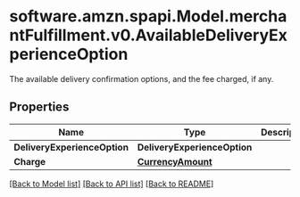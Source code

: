 # software.amzn.spapi.Model.merchantFulfillment.v0.AvailableDeliveryExperienceOption
The available delivery confirmation options, and the fee charged, if any.

## Properties

Name | Type | Description | Notes
------------ | ------------- | ------------- | -------------
**DeliveryExperienceOption** | **DeliveryExperienceOption** |  | 
**Charge** | [**CurrencyAmount**](CurrencyAmount.md) |  | 

[[Back to Model list]](../README.md#documentation-for-models) [[Back to API list]](../README.md#documentation-for-api-endpoints) [[Back to README]](../README.md)

